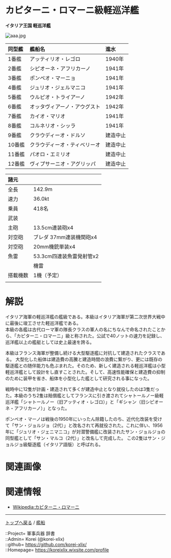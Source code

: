 # カピターニ・ロマーニ級軽巡洋艦
**イタリア王国 軽巡洋艦**

![aaa.jpg](https://bn02pap001files.storage.live.com/y4mgOF8g8vbUAsetMj6RnKlw5S3FjdMKNq_3meOVhgphbKU9gDhFEN2UjyXu4nyelb48pwbBwt0XNGfsAw9PiaNv1RcCg_If_ymtFy7ciaGUpVtSiJhLB_MujvnioGj5DftziqX3dj6nybA40LZmB6mXy8PXtNirwMuwcR1ZdVXh2_sKlSRXTbQOYQUFLsS5nFp?width=640&height=353&cropmode=none)  
  


|同型艦  |艦船名  |進水  |
|:--|:--|:--|
|1番艦  |アッティリオ・レゴロ      |1940年  |
|2番艦  |シピオーネ・アフリカーノ  |1941年  |
|3番艦  |ポンペオ・マーニョ        |1941年  |
|4番艦  |ジュリオ・ジェルマニコ    |1941年  |
|5番艦  |ウルピオ・トライアーノ    |1942年  |
|6番艦  |オッタヴィアーノ・アウグスト  |1942年  |
|7番艦  |カイオ・マリオ            |1941年   |
|8番艦  |コルネリオ・シッラ        |1941年  |
|9番艦  |クラウディーオ・ドルソ         |建造中止  |
|10番艦  |クラウディーオ・ティベリーオ  |建造中止  |
|11番艦  |パオロ・エミリオ              |建造中止  |
|12番艦  |ヴィプサーニオ・アグリッパ    |建造中止  |

|諸元  |  |
|:--|:--|
|全長  |142.9m  |
|速力  |36.0kt  |
|乗員  |418名  |
|武装  |  |
|主砲  |13.5cm連装砲x4  |
|対空砲  |ブレダ 37mm連装機関砲x4  |
|対空砲  |20mm機銃単装x4  |
|魚雷  |53.3cm四連装魚雷発射管x2  |
|  |機雷  |
|搭載機数  |1機（予定）  |
||  |


# 解説
イタリア海軍の軽巡洋艦の艦級である。本級はイタリア海軍が第二次世界大戦中に最後に竣工させた軽巡洋艦である。  
本級の各艦は古代ローマ軍の隊長クラスの軍人の名にちなんで命名されたことから、「カピターニ・ロマーニ」級と称された。公試で40ノットの速力を記録し、巡洋艦以上の艦艇としては史上最速を誇る。  
  
本級はフランス海軍が整備し続ける大型駆逐艦に対抗して建造されたクラスである。
大型化した船体は建造費の高騰と建造時間の浪費に繋がり、更には既存の駆逐艦との随伴能力も危ぶまれた。そのため、新しく建造される軽巡洋艦は小型軽巡洋艦として設計をし直すことされた。そして、高速性能確保と建造費の抑制のために装甲を省き、船体を小型化した艦として研究される事になった。  
  
戦時中に12隻が計画・建造されて多くが建造中止となり就役したのは3隻だった。本級のうち2隻は賠償艦としてフランスに引き渡されてシャトールノー級軽巡洋艦「シャトールノー（旧アッティオ・レゴロ）」と「ギシャン（旧シピオーネ・アフリカーノ）」となった。  
  
ポンペオ・マーノは戦後の1950年にいったん除籍したのち、近代化改装を受けて「サン・ジョルジョ（2代）」と改名されて再就役された。これに伴い、1956年に「ジュリオ・ジェニマニコ」が対潜警備艦に改装されたサン・ジョルジョの同型艦として「サン・マルコ（2代）」と改名して完成した。
この2隻はサン・ジョルジョ級駆逐艦（イタリア語版）と呼ばれる。



# 関連画像




# 関連情報
* [Wikipedia:カピターニ・ロマーニ](https://ja.wikipedia.org/wiki/%E3%82%AB%E3%83%94%E3%82%BF%E3%83%BC%E3%83%8B%E3%83%BB%E3%83%AD%E3%83%9E%E3%83%BC%E3%83%8B%E7%B4%9A%E8%BB%BD%E5%B7%A1%E6%B4%8B%E8%89%A6)



***
[トップへ戻る](/readme.md) / [艦船](/ship/readme.md)  
  
::Project= 軍事兵器 辞書  
::Admin= Korei (@korei-xlix)  
::github= https://github.com/korei-xlix/  
::Homepage= https://koreixlix.wixsite.com/profile  
